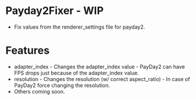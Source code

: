 # Payday2Fixer - WIP
* Fix values from the renderer_settings file for payday2.

# Features
* adapter_index - Changes the adapter_index value - PayDay2 can have FPS drops just because of the adapter_index value.
* resolution - Changes the resolution (w/ correct aspect_ratio) - In case of PayDay2 force changing the resolution.
* Others coming soon.
